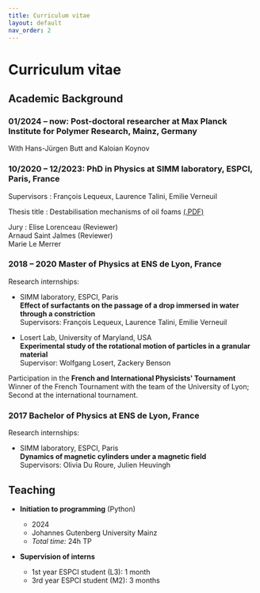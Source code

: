 ```yaml
---
title: Curriculum vitae
layout: default
nav_order: 2
---
```

# Curriculum vitae



## Academic Background



### 01/2024 – now: Post-doctoral researcher at Max Planck Institute for Polymer Research, Mainz, Germany

With Hans-Jürgen Butt and Kaloian Koynov



### 10/2020 – 12/2023: PhD in Physics at SIMM laboratory, ESPCI, Paris, France

Supervisors
: François Lequeux, Laurence Talini, Emilie Verneuil

Thesis title
: Destabilisation mechanisms of oil foams [(.PDF)](res/ESPCI_DELANCE_2023_archivage2.pdf)

Jury
: Elise Lorenceau (Reviewer)   
  Arnaud Saint Jalmes (Reviewer)   
  Marie Le Merrer

### 2018 – 2020 Master of Physics at ENS de Lyon, France

Research internships:

- SIMM laboratory, ESPCI, Paris   
   **Effect of surfactants on the passage of a drop immersed in water through a constriction**   
   Supervisors: François Lequeux, Laurence Talini, Emilie Verneuil

- Losert Lab, University of Maryland, USA   
   **Experimental study of the rotational motion of particles in a granular material**   
   Supervisor: Wolfgang Losert, Zackery Benson
  
Participation in the **French and International Physicists' Tournament**   
Winner of the French Tournament with the team of the University of Lyon; Second at the international tournament.


### 2017 Bachelor of Physics at ENS de Lyon, France

Research internships:

- SIMM laboratory, ESPCI, Paris   
   **Dynamics of magnetic cylinders under a magnetic field**   
   Supervisors: Olivia Du Roure, Julien Heuvingh
  
## Teaching

- **Initiation to programming** (Python)
  - 2024
  - Johannes Gutenberg University Mainz
  - *Total time:* 24h TP

- **Supervision of interns**
  - 1st year ESPCI student (L3): 1 month
  - 3rd year ESPCI student (M2): 3 months
